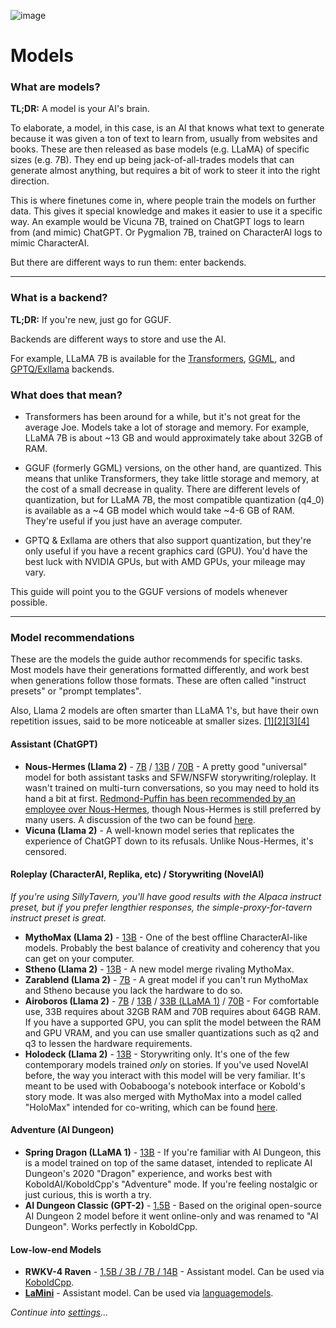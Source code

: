 ![image](https://user-images.githubusercontent.com/55674863/230696024-98ce9e16-f558-4402-ac43-0e7f960c118c.png)

# Models

### What are models?

**TL;DR:** A model is your AI's brain.

To elaborate, a model, in this case, is an AI that knows what text to generate because it was given a ton of text to learn from, usually from websites and books. These are then released as base models (e.g. LLaMA) of specific sizes (e.g. 7B). They end up being jack-of-all-trades models that can generate almost anything, but requires a bit of work to steer it into the right direction.

This is where finetunes come in, where people train the models on further data. This gives it special knowledge and makes it easier to use it a specific way. An example would be Vicuna 7B, trained on ChatGPT logs to learn from (and mimic) ChatGPT. Or Pygmalion 7B, trained on CharacterAI logs to mimic CharacterAI.

But there are different ways to run them: enter backends.

* * *

### What is a backend?

**TL;DR:** If you're new, just go for GGUF.

Backends are different ways to store and use the AI. 

For example, LLaMA 7B is available for the [Transformers](https://huggingface.co/decapoda-research/llama-7b-hf), [GGML](https://huggingface.co/TheBloke/LLaMa-7B-GGML), and [GPTQ/Exllama](https://huggingface.co/camelids/llama-7b-int4-gptq-groupsize128-safetensors/tree/main) backends.

### What does that mean?

- Transformers has been around for a while, but it's not great for the average Joe. Models take a lot of storage and memory. For example, LLaMA 7B is about ~13 GB and would approximately take about 32GB of RAM.

- GGUF (formerly GGML) versions, on the other hand, are quantized. This means that unlike Transformers, they take little storage and memory, at the cost of a small decrease in quality. There are different levels of quantization, but for LLaMA 7B, the most compatible quantization (q4_0) is available as a ~4 GB model which would take ~4-6 GB of RAM. They're useful if you just have an average computer.

- GPTQ & Exllama are others that also support quantization, but they're only useful if you have a recent graphics card (GPU). You'd have the best luck with NVIDIA GPUs, but with AMD GPUs, your mileage may vary.

This guide will point you to the GGUF versions of models whenever possible.

* * *

### Model recommendations

These are the models the guide author recommends for specific tasks. Most models have their generations formatted differently, and work best when generations follow those formats. These are often called "instruct presets" or "prompt templates".

Also, Llama 2 models are often smarter than LLaMA 1's, but have their own repetition issues, said to be more noticeable at smaller sizes. [[1]](https://old.reddit.com/r/LocalLLaMA/comments/155vy0k/llama_2_too_repetitive/)[[2]](https://old.reddit.com/r/LocalLLaMA/comments/15gp9fq/chronos13bv2_llama_2_roleplay_storywriting_and/junbr4x/)[[3]](https://old.reddit.com/r/LocalLLaMA/comments/15k07ba/anyone_else_is_getting_problems_with_repetition/)[[4]](https://old.reddit.com/r/LocalLLaMA/comments/15pa5zd/i_think_im_ready_to_call_llama2_almost_unusable/)

#### Assistant (ChatGPT)
- **Nous-Hermes (Llama 2)** - [7B](https://huggingface.co/TheBloke/Nous-Hermes-Llama-2-7B-GGUF) / [13B](https://huggingface.co/TheBloke/Nous-Hermes-Llama2-GGUF) / [70B](https://huggingface.co/TheBloke/Nous-Hermes-Llama2-70B-GGUF) - A pretty good "universal" model for both assistant tasks and SFW/NSFW storywriting/roleplay. It wasn't trained on multi-turn conversations, so you may need to hold its hand a bit at first. [Redmond-Puffin has been recommended by an employee over Nous-Hermes](https://old.reddit.com/r/LocalLLaMA/comments/155wwrj/noushermesllama2_13b_released_beats_previous/jt20234/), though Nous-Hermes is still preferred by many users. A discussion of the two can be found [here](https://old.reddit.com/r/LocalLLaMA/comments/158j9r9/nous_hermes_llama2_vs_redmond_puffin_13b/).
- **Vicuna (Llama 2)** - A well-known model series that replicates the experience of ChatGPT down to its refusals. Unlike Nous-Hermes, it's censored.

#### Roleplay (CharacterAI, Replika, etc) / Storywriting (NovelAI)
*If you're using SillyTavern, you'll have good results with the Alpaca instruct preset, but if you prefer lengthier responses, the simple-proxy-for-tavern instruct preset is great.*
- **MythoMax (Llama 2)** - [13B](https://huggingface.co/TheBloke/MythoMax-L2-13B-GGUF) - One of the best offline CharacterAI-like models. Probably the best balance of creativity and coherency that you can get on your computer.
- **Stheno (Llama 2)** - [13B](https://huggingface.co/TheBloke/Stheno-L2-13B-GGUF) - A new model merge rivaling MythoMax.
- **Zarablend (Llama 2)** - [7B](https://huggingface.co/TheBloke/Zarablend-L2-7B-GGUF) - A great model if you can't run MythoMax and Stheno because you lack the hardware to do so.
- **Airoboros (Llama 2)** - [7B](https://huggingface.co/TheBloke/Airoboros-L2-7B-2.1-GGUF) / [13B](https://huggingface.co/TheBloke/Airoboros-L2-13B-2.1-GGUF) / [33B (LLaMA 1)](https://huggingface.co/TheBloke/Airoboros-33B-2.1-GGUF) / [70B](https://huggingface.co/TheBloke/Airoboros-L2-70B-2.1-GGUF) - For comfortable use, 33B requires about 32GB RAM and 70B requires about 64GB RAM. If you have a supported GPU, you can split the model between the RAM and GPU VRAM, and you can use smaller quantizations such as q2 and q3 to lessen the hardware requirements.
- **Holodeck (Llama 2)** - [13B](https://huggingface.co/KoboldAI/LLAMA2-13B-Holodeck-1-GGML) - Storywriting only. It's one of the few contemporary models trained _only_ on stories. If you've used NovelAI before, the way you interact with this model will be very familiar. It's meant to be used with Oobabooga's notebook interface or Kobold's story mode. It was also merged with MythoMax into a model called "HoloMax" intended for co-writing, which can be found [here](https://huggingface.co/KoboldAI/LLaMA2-13B-Holomax-GGML).

#### Adventure (AI Dungeon)
- **Spring Dragon (LLaMA 1)** - [13B](https://huggingface.co/TheBloke/Spring-Dragon-GGUF) - If you're familiar with AI Dungeon, this is a model trained on top of the same dataset, intended to replicate AI Dungeon's 2020 "Dragon" experience, and works best with KoboldAI/KoboldCpp's "Adventure" mode. If you're feeling nostalgic or just curious, this is worth a try.
- **AI Dungeon Classic (GPT-2)** - [1.5B](https://huggingface.co/Henk717/ai-dungeon2-classic-ggml) - Based on the original open-source AI Dungeon 2 model before it went online-only and was renamed to "AI Dungeon". Works perfectly in KoboldCpp.

#### Low-low-end Models
- **RWKV-4 Raven** - [1.5B / 3B / 7B / 14B](https://huggingface.co/latestissue/rwkv-4-raven-ggml-quantized/tree/main) - Assistant model. Can be used via [KoboldCpp](https://github.com/LostRuins/koboldcpp).
- **[LaMini](https://github.com/mbzuai-nlp/lamini-lm#models)** - Assistant model. Can be used via [languagemodels](https://github.com/jncraton/languagemodels).

*Continue into [settings](settings.md)...*
